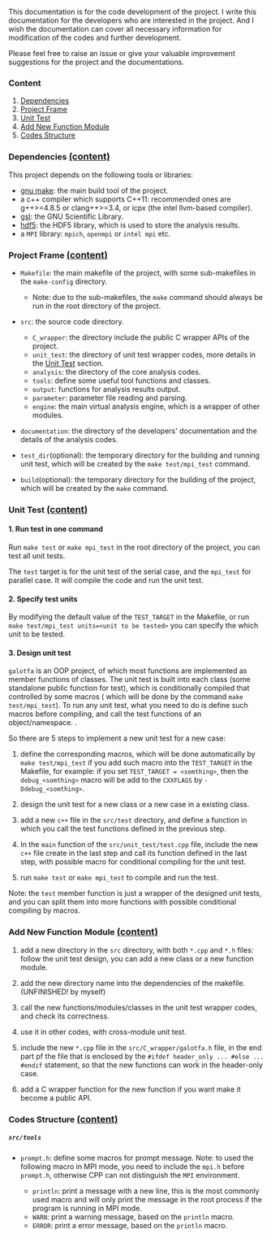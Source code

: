 This documentation is for the code development of the project. I write this documentation for the
developers who are interested in the project. And I wish the documentation can cover all necessary
information for modification of the codes and further development.

Please feel free to raise an issue or give your valuable improvement suggestions for the project
and the documentations.

### Content <a name="content"></a>

1. <a href="#deps">Dependencies</a>
2. <a href="#files">Project Frame</a>
3. <a href="#unit_test">Unit Test</a>
4. <a href="#add_new_module">Add New Function Module</a>
5. <a href="#codes_structure">Codes Structure</a>

### Dependencies <a name="deps"></a><a href="#contents"><font size=4>(content)</font></a>

This project depends on the following tools or libraries:

- [gnu make](https://www.gnu.org/software/make/): the main build tool of the project.
- a c++ compiler which supports C++11: recommended ones are g++>=4.8.5 or clang++>=3.4, or icpx
  (the intel llvm-based compiler).
- [gsl](https://www.gnu.org/software/gsl/): the GNU Scientific Library.
- [hdf5](https://www.hdfgroup.org/solutions/hdf5/): the HDF5 library, which is used to store the analysis results.
- a `MPI` library: `mpich`, `openmpi` or `intel mpi` etc.

### Project Frame <a name="files"></a><a href="#contents"><font size=4>(content)</font></a>

- `Makefile`: the main makefile of the project, with some sub-makefiles in the `make-config` directory.
  - Note: due to the sub-makefiles, the `make` command should always be run in the root directory of the project.
- `src`: the source code directory.

  - `C_wrapper`: the directory include the public C wrapper APIs of the project.
  - `unit_test`: the directory of unit test wrapper codes, more details in the <a href="#unit_test">Unit Test</a> section.
  - `analysis`: the directory of the core analysis codes.
  - `tools`: define some useful tool functions and classes.
  - `output`: functions for analysis results output.
  - `parameter`: parameter file reading and parsing.
  - `engine`: the main virtual analysis engine, which is a wrapper of other modules.

- `documentation`: the directory of the developers' documentation and the details of the analysis codes.
- `test_dir`(optional): the temporary directory for the building and running unit test, which will
  be created by the `make test/mpi_test` command.
- `build`(optional): the temporary directory for the building of the project, which will be created by the
  `make` command.

### Unit Test <a name="unit_test"></a><a href="#contents"><font size=4>(content)</font></a>

#### 1. Run test in one command

Run `make test` or `make mpi_test` in the root directory of the project, you can test all unit tests.

The `test` target is for the unit test of the serial case, and the `mpi_test` for parallel case. It will
compile the code and run the unit test.

#### 2. Specify test units

By modifying the default value of the `TEST_TARGET` in the Makefile, or run `make test/mpi_test units=<unit to be tested>`
you can specify the which unit to be tested.

#### 3. Design unit test

`galotfa` is an OOP project, of which most functions are implemented as member functions of classes.
The unit test is built into each class (some standalone public function for test), which is conditionally
compiled that controlled by some macros ( which will be done by the command `make test/mpi_test`). To run any
unit test, what you need to do is define such macros before compiling, and call the test functions of an
object/namespace. .

So there are 5 steps to implement a new unit test for a new case:

1. define the corresponding macros, which will be done automatically by `make test/mpi_test` if you
   add such macro into the `TEST_TARGET` in the Makefile, for example: if you set `TEST_TARGET = <somthing>`,
   then the `debug_<somthing>` macro will be add to the `CXXFLAGS` by `-Ddebug_<somthing>`.

2. design the unit test for a new class or a new case in a existing class.

3. add a new `c++` file in the `src/test` directory, and define a function in which you call the test functions
   defined in the previous step.

4. In the `main` function of the `src/unit_test/test.cpp` file, include the new `c++` file create in the last step
   and call its function defined in the last step, with possible macro for conditional compiling for the unit test.

5. run `make test` or `make mpi_test` to compile and run the test.

Note: the `test` member function is just a wrapper of the designed unit tests, and you can split them
into more functions with possible conditional compiling by macros.

### Add New Function Module <a name="add_new_module"></a><a href="#contents"><font size=4>(content)</font></a>

1. add a new directory in the `src` directory, with both `*.cpp` and `*.h` files: follow the unit test design,
   you can add a new class or a new function module.

2. add the new directory name into the dependencies of the makefile. (UNFINISHED! by myself)

3. call the new functions/modules/classes in the unit test wrapper codes, and check its correctness.

4. use it in other codes, with cross-module unit test.

5. include the new `*.cpp` file in the `src/C_wrapper/galotfa.h` file, in the end part pf the file that is
   enclosed by the `#ifdef header_only ... #else ... #endif` statement, so that the new functions can work in the header-only case.

6. add a C wrapper function for the new function if you want make it become a public API.

### Codes Structure <a name="codes_structure"></a><a href="#contents"><font size=4>(content)</font></a>

##### `src/tools`

- `prompt.h`: define some macros for prompt message.
  Note: to used the following macro in MPI mode, you need to include the `mpi.h` before `prompt.h`, otherwise CPP can not
  distinguish the `MPI` environment.

  - `println`: print a message with a new line, this is the most commonly used macro and will only print
    the message in the root process if the program is running in MPI mode.
  - `WARN`: print a warning message, based on the `println` macro.
  - `ERROR`: print a error message, based on the `println` macro.
